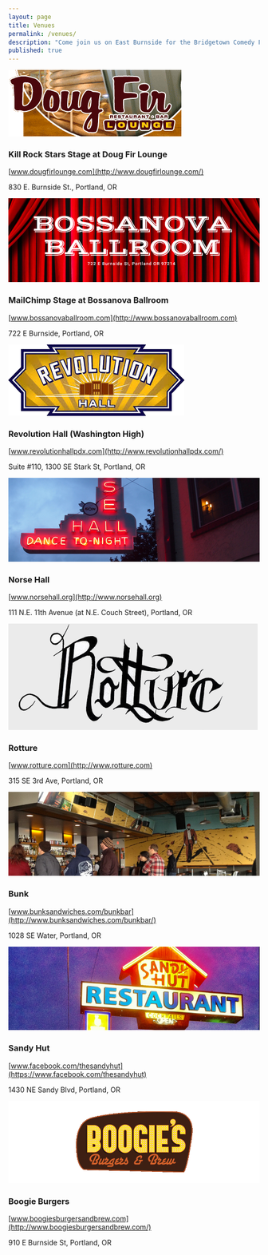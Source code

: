 ```yaml
---
layout: page
title: Venues
permalink: /venues/
description: "Come join us on East Burnside for the Bridgetown Comedy Festival in 2015!"
published: true
---
```


![](/img/venue-images/venue-doug-fir.png)

### Kill Rock Stars Stage at Doug Fir Lounge

  [www.dougfirlounge.com](http://www.dougfirlounge.com/)

830 E. Burnside St., Portland, OR


  ![](/img/venue-images/venue-bossanova.png)

### MailChimp Stage at Bossanova Ballroom

  [www.bossanovaballroom.com](http://www.bossanovaballroom.com)

722 E Burnside, Portland, OR



  ![](/img/venue-images/venue-revolution-hall.png)

### Revolution Hall (Washington High)

  [www.revolutionhallpdx.com](http://www.revolutionhallpdx.com/)

Suite #110, 1300 SE Stark St, Portland, OR






  ![](/img/venue-images/venue-norse.png)

### Norse Hall

  [www.norsehall.org](http://www.norsehall.org)

111 N.E. 11th Avenue (at N.E. Couch Street), Portland, OR





  ![](/img/venue-images/venue-rotture.png)

### Rotture

  [www.rotture.com](http://www.rotture.com)

315 SE 3rd Ave, Portland, OR



  ![](/img/venue-images/venue-bunk-bar.png)

### Bunk

  [www.bunksandwiches.com/bunkbar](http://www.bunksandwiches.com/bunkbar/)

1028 SE Water, Portland, OR

  ![](/img/venue-images/venue-sandy-hut.png)






### Sandy Hut

  [www.facebook.com/thesandyhut](https://www.facebook.com/thesandyhut)

1430 NE Sandy Blvd, Portland, OR






  ![](/img/venue-images/venue-boogie-burgers.png)

### Boogie Burgers

  [www.boogiesburgersandbrew.com](http://www.boogiesburgersandbrew.com/)

910 E Burnside St, Portland, OR